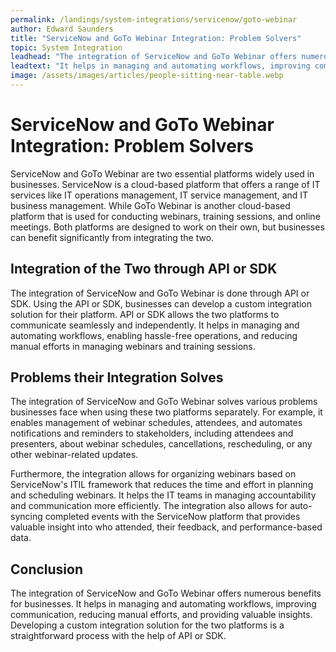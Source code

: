```yaml
---
permalink: /landings/system-integrations/servicenow/goto-webinar
author: Edward Saunders
title: "ServiceNow and GoTo Webinar Integration: Problem Solvers"
topic: System Integration
leadhead: "The integration of ServiceNow and GoTo Webinar offers numerous benefits for businesses"
leadtext: "It helps in managing and automating workflows, improving communication, reducing manual efforts, and providing valuable insights. Developing a custom integration solution for the two platforms is a straightforward process with the help of API or SDK."
image: /assets/images/articles/people-sitting-near-table.webp
---
```

<div class="arttext">	<h1>ServiceNow and GoTo Webinar Integration: Problem Solvers</h1>
	<p>ServiceNow and GoTo Webinar are two essential platforms widely used in businesses. ServiceNow is a cloud-based platform that offers a range of IT services like IT operations management, IT service management, and IT business management. While GoTo Webinar is another cloud-based platform that is used for conducting webinars, training sessions, and online meetings. Both platforms are designed to work on their own, but businesses can benefit significantly from integrating the two.</p>
	<h2>Integration of the Two through API or SDK</h2>
	<p>The integration of ServiceNow and GoTo Webinar is done through API or SDK. Using the API or SDK, businesses can develop a custom integration solution for their platform. API or SDK allows the two platforms to communicate seamlessly and independently. It helps in managing and automating workflows, enabling hassle-free operations, and reducing manual efforts in managing webinars and training sessions.</p>
	<h2>Problems their Integration Solves</h2>
	<p>The integration of ServiceNow and GoTo Webinar solves various problems businesses face when using these two platforms separately. For example, it enables management of webinar schedules, attendees, and automates notifications and reminders to stakeholders, including attendees and presenters, about webinar schedules, cancellations, rescheduling, or any other webinar-related updates.</p>
	<p>Furthermore, the integration allows for organizing webinars based on ServiceNow's ITIL framework that reduces the time and effort in planning and scheduling webinars. It helps the IT teams in managing accountability and communication more efficiently. The integration also allows for auto-syncing completed events with the ServiceNow platform that provides valuable insight into who attended, their feedback, and performance-based data.</p>
	<h2>Conclusion</h2>
	<p>The integration of ServiceNow and GoTo Webinar offers numerous benefits for businesses. It helps in managing and automating workflows, improving communication, reducing manual efforts, and providing valuable insights. Developing a custom integration solution for the two platforms is a straightforward process with the help of API or SDK.</p>
</div>